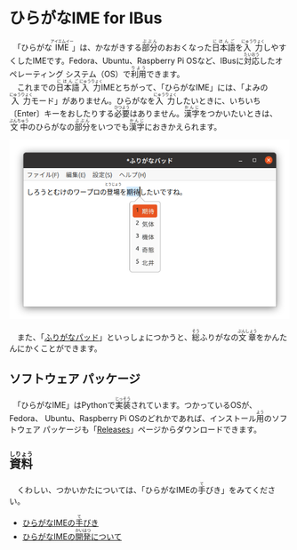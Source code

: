 # ひらがなIME for IBus

　「ひらがな<ruby>IME<rp>(</rp><rt>アイエムイー</rt><rp>)</rp></ruby>」は、かながきする<ruby>部分<rp>(</rp><rt>ぶぶん</rt><rp>)</rp></ruby>のおおくなった<ruby>日本語<rp>(</rp><rt>にほんご</rt><rp>)</rp></ruby>を<ruby>入力<rp>(</rp><rt>にゅうりょく</rt><rp>)</rp></ruby>しやすくしたIMEです。Fedora、Ubuntu、Raspberry Pi OSなど、IBusに<ruby>対応<rp>(</rp><rt>たいおう</rt><rp>)</rp></ruby>したオペレーティング システム（OS）で<ruby>利用<rp>(</rp><rt>りよう</rt><rp>)</rp></ruby>できます。
<br>　これまでの<ruby>日本語<rp>(</rp><rt>にほんご</rt><rp>)</rp></ruby><ruby>入力<rp>(</rp><rt>にゅうりょく</rt><rp>)</rp></ruby>IMEとちがって、「ひらがなIME」には、「よみの<ruby>入力<rp>(</rp><rt>にゅうりょく</rt><rp>)</rp></ruby>モード」がありません。ひらがなを<ruby>入力<rp>(</rp><rt>にゅうりょく</rt><rp>)</rp></ruby>したいときに、いちいち〔Enter〕キーをおしたりする<ruby>必要<rp>(</rp><rt>ひつよう</rt><rp>)</rp></ruby>はありません。<ruby>漢字<rp>(</rp><rt>かんじ</rt><rp>)</rp></ruby>をつかいたいときは、<ruby>文中<rp>(</rp><rt>ぶんちゅう</rt><rp>)</rp></ruby>のひらがなの<ruby>部分<rp>(</rp><rt>ぶぶん</rt><rp>)</rp></ruby>をいつでも<ruby>漢字<rp>(</rp><rt>かんじ</rt><rp>)</rp></ruby>におきかえられます。

![スクリーンショット](docs/screenshot.png)

　また、「[ふりがなパッド](https://github.com/esrille/furiganapad)」といっしょにつかうと、<ruby>総<rp>(</rp><rt>そう</rt><rp>)</rp></ruby>ふりがなの<ruby>文章<rp>(</rp><rt>ぶんしょう</rt><rp>)</rp></ruby>をかんたんにかくことができます。

## ソフトウェア パッケージ

　「ひらがなIME」はPythonで<ruby>実装<rp>(</rp><rt>じっそう</rt><rp>)</rp></ruby>されています。つかっているOSが、Fedora、 Ubuntu、Raspberry Pi OSのどれかであれば、インストール<ruby>用<rp>(</rp><rt>よう</rt><rp>)</rp></ruby>のソフトウェア パッケージも「[Releases](https://github.com/esrille/ibus-hiragana/releases)」ページからダウンロードできます。

## <ruby>資料<rp>(</rp><rt>しりょう</rt><rp>)</rp></ruby>

　くわしい、つかいかたについては、「ひらがなIMEの<ruby>手<rp>(</rp><rt>て</rt><rp>)</rp></ruby>びき」をみてください。

- [ひらがなIMEの<ruby>手<rp>(</rp><rt>て</rt><rp>)</rp></ruby>びき](https://esrille.github.io/ibus-hiragana/)
- [ひらがなIMEの<ruby>開発<rp>(</rp><rt>かいはつ</rt><rp>)</rp></ruby>について](https://github.com/esrille/ibus-hiragana/blob/master/CONTRIBUTING.md)
